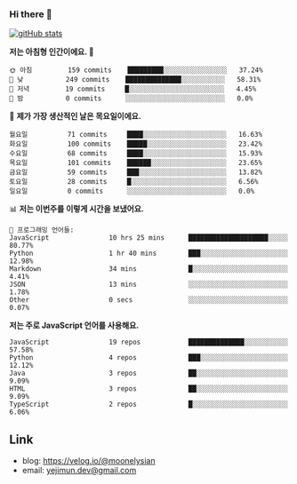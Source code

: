 ### Hi there 👋

<!--
**moonelysian/moonelysian** is a ✨ _special_ ✨ repository because its `README.md` (this file) appears on your GitHub profile.

Here are some ideas to get you started:

- 🔭 I’m currently working on ...
- 🌱 I’m currently learning ...
- 👯 I’m looking to collaborate on ...
- 🤔 I’m looking for help with ...
- 💬 Ask me about ...
- 📫 How to reach me: ...
- 😄 Pronouns: ...
- ⚡ Fun fact: ...
-->

<!-- [![wakatime stats](https://github-readme-stats.vercel.app/api/wakatime?username=moonelysian)](https://github.com/anuraghazra/github-readme-stats) -->

[![gitHub stats](https://github-readme-stats.vercel.app/api?username=moonelysian&show_icons=true)](https://github.com/anuraghazra/github-readme-stats)

<!--START_SECTION:waka-->
**저는 아침형 인간이에요. 🐤** 

```text
🌞 아침         159 commits    █████████░░░░░░░░░░░░░░░░   37.24% 
🌆 낮　         249 commits    ██████████████░░░░░░░░░░░   58.31% 
🌃 저녁         19 commits     █░░░░░░░░░░░░░░░░░░░░░░░░   4.45% 
🌙 밤　         0 commits      ░░░░░░░░░░░░░░░░░░░░░░░░░   0.0%

```
📅 **제가 가장 생산적인 날은 목요일이에요.** 

```text
월요일          71 commits     ████░░░░░░░░░░░░░░░░░░░░░   16.63% 
화요일          100 commits    █████░░░░░░░░░░░░░░░░░░░░   23.42% 
수요일          68 commits     ████░░░░░░░░░░░░░░░░░░░░░   15.93% 
목요일          101 commits    ██████░░░░░░░░░░░░░░░░░░░   23.65% 
금요일          59 commits     ███░░░░░░░░░░░░░░░░░░░░░░   13.82% 
토요일          28 commits     █░░░░░░░░░░░░░░░░░░░░░░░░   6.56% 
일요일          0 commits      ░░░░░░░░░░░░░░░░░░░░░░░░░   0.0%

```


📊 **저는 이번주를 이렇게 시간을 보냈어요.** 

```text
💬 프로그래밍 언어들: 
JavaScript               10 hrs 25 mins      ████████████████████░░░░░   80.77% 
Python                   1 hr 40 mins        ███░░░░░░░░░░░░░░░░░░░░░░   12.98% 
Markdown                 34 mins             █░░░░░░░░░░░░░░░░░░░░░░░░   4.41% 
JSON                     13 mins             ░░░░░░░░░░░░░░░░░░░░░░░░░   1.78% 
Other                    0 secs              ░░░░░░░░░░░░░░░░░░░░░░░░░   0.07%

```

**저는 주로 JavaScript 언어를 사용해요.** 

```text
JavaScript               19 repos            ██████████████░░░░░░░░░░░   57.58% 
Python                   4 repos             ███░░░░░░░░░░░░░░░░░░░░░░   12.12% 
Java                     3 repos             ██░░░░░░░░░░░░░░░░░░░░░░░   9.09% 
HTML                     3 repos             ██░░░░░░░░░░░░░░░░░░░░░░░   9.09% 
TypeScript               2 repos             █░░░░░░░░░░░░░░░░░░░░░░░░   6.06%

```



<!--END_SECTION:waka-->


## Link
- blog: https://velog.io/@moonelysian
- email: yejimun.dev@gmail.com
